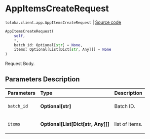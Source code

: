 # AppItemsCreateRequest
`toloka.client.app.AppItemsCreateRequest` | [Source code](https://github.com/Toloka/toloka-kit/blob/v0.1.24/src/client/app.py#L152)

```python
AppItemsCreateRequest(
    self,
    *,
    batch_id: Optional[str] = None,
    items: Optional[List[Dict[str, Any]]] = None
)
```

Request Body.

## Parameters Description

| Parameters | Type | Description |
| :----------| :----| :-----------|
`batch_id`|**Optional\[str\]**|<p>Batch ID.</p>
`items`|**Optional\[List\[Dict\[str, Any\]\]\]**|<p>list of items.</p>
